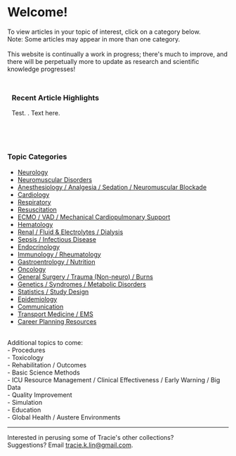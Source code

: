 # Welcome!
To view articles in your topic of interest, click on a category below. 
<br>Note: Some articles may appear in more than one category.
<br><br>This website is continually a work in progress; there's much to improve, and there will be perpetually more to update as research and scientific knowledge progresses!


<html>
<head>
<style>
div {
  width: auto;
  padding: 10px;
  border-color: 3px solid gray;
  margin: 0;
}
</style>
</head>
<body>

<div>
  
  <h3>Recent Article Highlights</h3>
  
  Test. . Text here.
  
  </div>

</body>
</html>
<br>
<br>
    

### <strong>Topic Categories</strong>

- <a href = "https://tracielin.github.io/PICU_Resources/neuro"> Neurology </a>
- <a href = "https://tracielin.github.io/PICU_Resources/neuromusc"> Neuromuscular Disorders </a>
- <a href = "https://tracielin.github.io/PICU_Resources/anesthesiology"> Anesthesiology / Analgesia / Sedation / Neuromuscular Blockade </a>
- <a href = "https://tracielin.github.io/PICU_Resources/cardio"> Cardiology </a>
- <a href = "https://tracielin.github.io/PICU_Resources/resp"> Respiratory </a>
- <a href = "https://tracielin.github.io/PICU_Resources/resus"> Resuscitation </a>
- <a href = "https://tracielin.github.io/PICU_Resources/ecmo"> ECMO / VAD / Mechanical Cardiopulmonary Support </a>
- <a href = "https://tracielin.github.io/PICU_Resources/heme"> Hematology </a>
- <a href = "https://tracielin.github.io/PICU_Resources/renal"> Renal / Fluid & Electrolytes / Dialysis </a>
- <a href = "https://tracielin.github.io/PICU_Resources/sepsisID"> Sepsis / Infectious Disease </a>
- <a href = "https://tracielin.github.io/PICU_Resources/endo"> Endocrinology </a>
- <a href = "https://tracielin.github.io/PICU_Resources/immuno_rheum"> Immunology / Rheumatology </a>
- <a href = "https://tracielin.github.io/PICU_Resources/GI"> Gastroentrology / Nutrition </a>
- <a href = "https://tracielin.github.io/PICU_Resources/onc"> Oncology </a>
- <a href = "https://tracielin.github.io/PICU_Resources/sx"> General Surgery / Trauma (Non-neuro) / Burns </a>
- <a href = "https://tracielin.github.io/PICU_Resources/genetics_metab"> Genetics / Syndromes / Metabolic Disorders </a>
- <a href = "https://tracielin.github.io/PICU_Resources/stats"> Statistics / Study Design</a>
- <a href = "https://tracielin.github.io/PICU_Resources/epidemiology"> Epidemiology </a> 
- <a href = "https://tracielin.github.io/PICU_Resources/communication"> Communication </a> 
- <a href = "https://tracielin.github.io/PICU_Resources/transportems"> Transport Medicine / EMS </a> 
- <a href = "https://tracielin.github.io/PICU_Resources/career"> Career Planning Resources </a>

<br>
Additional topics to come:
<br>- Procedures
<br>- Toxicology
<br>- Rehabilitation / Outcomes
<br>- Basic Science Methods
<br>- ICU Resource Management / Clinical Effectiveness / Early Warning / Big Data
<br>- Quality Improvement
<br>- Simulation 
<br>- Education
<br>- Global Health / Austere Environments


---------------
Interested in perusing some of Tracie's other collections?
<br>Suggestions? Email tracie.k.lin@gmail.com.
